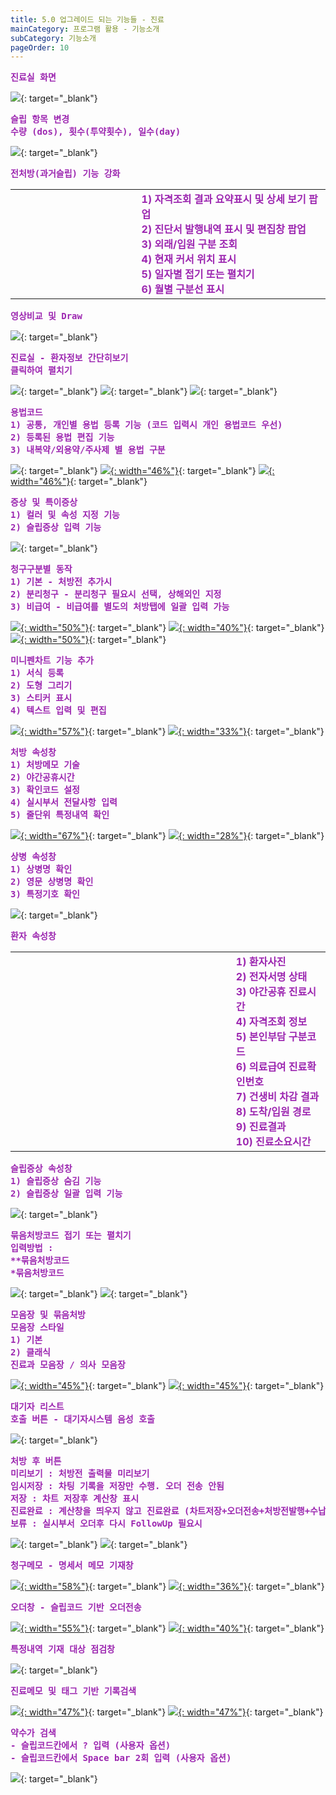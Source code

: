 ```yaml
---
title: 5.0 업그레이드 되는 기능들 - 진료
mainCategory: 프로그램 활용 - 기능소개
subCategory: 기능소개
pageOrder: 10
---
```


<pre style="color:#9C26B0; font-weight:Bold">
진료실 화면
</pre>

[![](/images/{{page.url}}_1.png)](/images/{{page.url}}_1.png){: target="_blank"}

<pre style="color:#9C26B0; font-weight:Bold">
슬립 항목 변경
수량 (dos), 횟수(투약횟수), 일수(day)
</pre>

[![](/images/{{page.url}}_2.png)](/images/{{page.url}}_2.png){: target="_blank"}

<pre style="color:#9C26B0; font-weight:Bold">
전처방(과거슬립) 기능 강화
</pre>

<table frame=void>
    <tr>
        <td style="border-right: none; width:40%">
            <a href="/images/{{page.url}}_3.png" target="_blank"><img src="/images/{{page.url}}_3.png" alt=""/></a>
        </td>
        <td style="vertical-align: top; color: #9C26B0; font-weight: Bold">
1) 자격조회 결과 요약표시 및 상세 보기 팝업<br/>
2) 진단서 발행내역 표시 및 편집창 팝업<br/>
3) 외래/입원 구분 조회<br/>
4) 현재 커서 위치 표시<br/>
5) 일자별 접기 또는 펼치기<br/>
6) 월별 구분선 표시<br/>
        </td>
    </tr>
</table>

<pre style="color:#9C26B0; font-weight:Bold">
영상비교 및 Draw
</pre>

[![](/images/{{page.url}}_4.png)](/images/{{page.url}}_4.png){: target="_blank"}

<pre style="color:#9C26B0; font-weight:Bold">
진료실 - 환자정보 간단히보기
클릭하여 펼치기
</pre>

[![](/images/{{page.url}}_5.png)](/images/{{page.url}}_5.png){: target="_blank"}
[![](/images/{{page.url}}_6.png)](/images/{{page.url}}_6.png){: target="_blank"}
[![](/images/{{page.url}}_7.png)](/images/{{page.url}}_7.png){: target="_blank"}

<pre style="color:#9C26B0; font-weight:Bold">
용법코드
1) 공통, 개인별 용법 등록 기능 (코드 입력시 개인 용법코드 우선)
2) 등록된 용법 편집 기능
3) 내복약/외용약/주사제 별 용법 구분
</pre>

[![](/images/{{page.url}}_8.png)](/images/{{page.url}}_8.png){: target="_blank"}
[![](/images/{{page.url}}_9.png){: width="46%"}](/images/{{page.url}}_9.png){: target="_blank"}
[![](/images/{{page.url}}_10.png){: width="46%"}](/images/{{page.url}}_10.png){: target="_blank"}

<pre style="color:#9C26B0; font-weight:Bold">
증상 및 특이증상
1) 컬러 및 속성 지정 기능
2) 슬립증상 입력 기능
</pre>

[![](/images/{{page.url}}_11.png)](/images/{{page.url}}_11.png){: target="_blank"}

<pre style="color:#9C26B0; font-weight:Bold">
청구구분별 동작
1) 기본 - 처방전 추가시
2) 분리청구 - 분리청구 필요시 선택, 상해외인 지정
3) 비급여 - 비급여를 별도의 처방탭에 일괄 입력 가능
</pre>

[![](/images/{{page.url}}_12.png){: width="50%"}](/images/{{page.url}}_12.png){: target="_blank"}
[![](/images/{{page.url}}_14.png){: width="40%"}](/images/{{page.url}}_14.png){: target="_blank"}
[![](/images/{{page.url}}_13.png){: width="50%"}](/images/{{page.url}}_13.png){: target="_blank"}

<pre style="color:#9C26B0; font-weight:Bold">
미니펜차트 기능 추가
1) 서식 등록
2) 도형 그리기
3) 스티커 표시
4) 텍스트 입력 및 편집
</pre>

[![](/images/{{page.url}}_15.png){: width="57%"}](/images/{{page.url}}_15.png){: target="_blank"}
[![](/images/{{page.url}}_16.png){: width="33%"}](/images/{{page.url}}_16.png){: target="_blank"}

<pre style="color:#9C26B0; font-weight:Bold">
처방 속성창
1) 처방메모 기술
2) 야간공휴시간
3) 확인코드 설정
4) 실시부서 전달사항 입력
5) 줄단위 특정내역 확인
</pre>

[![](/images/{{page.url}}_17.png){: width="67%"}](/images/{{page.url}}_17.png){: target="_blank"}
[![](/images/{{page.url}}_18.png){: width="28%"}](/images/{{page.url}}_18.png){: target="_blank"}


<pre style="color:#9C26B0; font-weight:Bold">
상병 속성창
1) 상병명 확인
2) 영문 상병명 확인
3) 특정기호 확인
</pre>

[![](/images/{{page.url}}_19.png)](/images/{{page.url}}_19.png){: target="_blank"}

<pre style="color:#9C26B0; font-weight:Bold">
환자 속성창
</pre>

<table frame=void>
    <tr>
        <td style="border-right: none; width:70%">
            <a href="/images/{{page.url}}_20.png" target="_blank"><img src="/images/{{page.url}}_20.png" alt="" /></a>
        </td>
        <td style="vertical-align: top; color: #9C26B0; font-weight: Bold">
1) 환자사진<br/>
2) 전자서명 상태<br/>
3) 야간공휴 진료시간<br/>
4) 자격조회 정보<br/>
5) 본인부담 구분코드<br/>
6) 의료급여 진료확인번호<br/>
7) 건생비 차감 결과<br/>
8) 도착/입원 경로<br/>
9) 진료결과<br/>
10) 진료소요시간<br/>
        </td>
    </tr>
</table>

<pre style="color:#9C26B0; font-weight:Bold">
슬립증상 속성창
1) 슬립증상 숨김 기능
2) 슬립증상 일괄 입력 기능
</pre>

[![](/images/{{page.url}}_21.png)](/images/{{page.url}}_21.png){: target="_blank"}

<pre style="color:#9C26B0; font-weight:Bold">
묶음처방코드 접기 또는 펼치기
입력방법 :
**묶음처방코드
*묶음처방코드
</pre>

[![](/images/{{page.url}}_22.png)](/images/{{page.url}}_22.png){: target="_blank"}
[![](/images/{{page.url}}_23.png)](/images/{{page.url}}_23.png){: target="_blank"}

<pre style="color:#9C26B0; font-weight:Bold">
모음장 및 묶음처방
모음장 스타일
1) 기본
2) 클래식
진료과 모음장 / 의사 모음장
</pre>

[![](/images/{{page.url}}_24.png){: width="45%"}](/images/{{page.url}}_24.png){: target="_blank"}
[![](/images/{{page.url}}_25.png){: width="45%"}](/images/{{page.url}}_25.png){: target="_blank"}

<pre style="color:#9C26B0; font-weight:Bold">
대기자 리스트
호출 버튼 - 대기자시스템 음성 호출
</pre>

[![](/images/{{page.url}}_26.png)](/images/{{page.url}}_26.png){: target="_blank"}

<pre style="color:#9C26B0; font-weight:Bold">
처방 후 버튼
미리보기 : 처방전 출력물 미리보기
임시저장 : 차팅 기록을 저장만 수행. 오더 전송 안됨
저장 : 차트 저장후 계산창 표시
진료완료 : 계산창을 띄우지 않고 진료완료 (차트저장+오더전송+처방전발행+수납대기)
보류 : 실시부서 오더후 다시 FollowUp 필요시
</pre>

[![](/images/{{page.url}}_28.png)](/images/{{page.url}}_28.png){: target="_blank"}
[![](/images/{{page.url}}_27.png)](/images/{{page.url}}_27.png){: target="_blank"}

<pre style="color:#9C26B0; font-weight:Bold">
청구메모 - 명세서 메모 기재창
</pre>

[![](/images/{{page.url}}_29.png){: width="58%"}](/images/{{page.url}}_29.png){: target="_blank"}
[![](/images/{{page.url}}_30.png){: width="36%"}](/images/{{page.url}}_30.png){: target="_blank"}

<pre style="color:#9C26B0; font-weight:Bold">
오더창 - 슬립코드 기반 오더전송
</pre>

[![](/images/{{page.url}}_31.png){: width="55%"}](/images/{{page.url}}_31.png){: target="_blank"}
[![](/images/{{page.url}}_32.png){: width="40%"}](/images/{{page.url}}_32.png){: target="_blank"}

<pre style="color:#9C26B0; font-weight:Bold">
특정내역 기재 대상 점검창
</pre>

[![](/images/{{page.url}}_33.png)](/images/{{page.url}}_33.png){: target="_blank"}

<pre style="color:#9C26B0; font-weight:Bold">
진료메모 및 태그 기반 기록검색
</pre>

[![](/images/{{page.url}}_34.png){: width="47%"}](/images/{{page.url}}_34.png){: target="_blank"}
[![](/images/{{page.url}}_35.png){: width="47%"}](/images/{{page.url}}_35.png){: target="_blank"}

<pre style="color:#9C26B0; font-weight:Bold">
약수가 검색
- 슬립코드칸에서 ? 입력 (사용자 옵션)
- 슬립코드칸에서 Space bar 2회 입력 (사용자 옵션)
</pre>

[![](/images/{{page.url}}_36.png)](/images/{{page.url}}_36.png){: target="_blank"}


